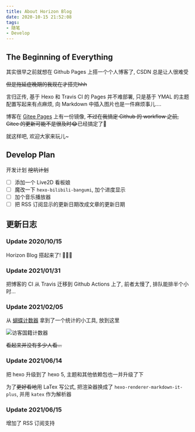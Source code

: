```yaml
---
title: About Horizon Blog
date: 2020-10-15 21:52:08
tags: 
- 随笔
- Develop
---
```


## The Beginning of Everything

其实很早之前就想在 Github Pages 上搭一个个人博客了, CSDN 总是让人很难受

 ~~但是拖延症晚期的我现在才搭完hhh~~

言归正传, 基于 Hexo 和 Travis CI 的 Pages 并不难部署, 只是基于 YMAL 的主题配置写起来有点麻烦, 向 Markdown 中插入图片也是一件麻烦事儿....

博客在 [Gitee Pages](https://horizonchaser.gitee.io/) 上有一份镜像, ~~不过在我搞定 Github 的 workflow 之前, Gitee 的更新可能不是很及时😂~~已经搞定了🍻

就这样吧, 欢迎大家来玩儿~

## Develop Plan

开发计划 ~~挖坑计划~~

- [ ] 添加一个 Live2D 看板娘
- [ ] 魔改一下 `hexo-bilibili-bangumi`, 加个进度显示
- [ ] 加个音乐播放器
- [ ] 把 RSS 订阅显示的更新日期改成文章的更新日期

## 更新日志

### Update 2020/10/15

Horizon Blog 搭起来了! 👏👏👏

### Update 2021/01/31

把博客的 CI 从 Travis 迁移到 Github Actions 上了, 前者太慢了, 排队能排半个小时...

### Update 2021/02/05

从 [蝴蝶计数器](https://www.bfcounter.vip/) 拿到了一个统计的小工具, 放到这里

![访客国籍计数器](https://www.bfcounter.vip/generatepic?userid=d582efcb-3c8b-49de-8f01-e9da8bb7be3e)

~~看起来并没有多少人看...~~

### Update 2021/06/14

把 hexo 升级到了 hexo 5, 主题和其他依赖包也一并升级了下

为了~~更好看地~~用 LaTex 写公式, 把渲染器换成了 `hexo-renderer-markdown-it-plus`, 并用 `katex` 作为解析器

### Update 2021/06/15

增加了 RSS 订阅支持

